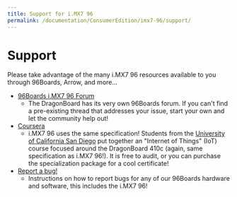 ```yaml
---
title: Support for i.MX7 96
permalink: /documentation/ConsumerEdition/imx7-96/support/
---
```

# Support

Please take advantage of the many i.MX7 96 resources available to you through 96Boards, Arrow, and more...

- [96Boards i.MX7 96 Forum](https://discuss.96boards.org/c/products/imx7-96)
   - The DragonBoard has its very own 96Boards forum. If you can't find a pre-existing thread that addresses your issue, start your own and let the community help out!
- [Coursera](https://www.coursera.org/specializations/internet-of-things)
   - i.MX7 96 uses the same specification! Students from the [University of California San Diego](https://ucsd.edu/) put together an "Internet of Things" (IoT) course focused around the DragonBoard 410c (again, same specification as i.MX7 96!). It is free to audit, or you can purchase the specialization package for a cool certificate!
- [Report a bug!](../../../Report_a_bug.md)
   - Instructions on how to report bugs for any of our 96Boards hardware and software, this includes the i.MX7 96!
